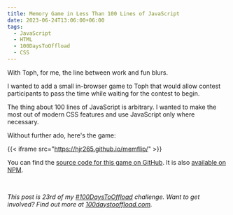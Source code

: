 ```yaml
---
title: Memory Game in Less Than 100 Lines of JavaScript
date: 2023-06-24T13:06:00+06:00
tags:
  - JavaScript
  - HTML
  - 100DaysToOffload
  - CSS
---
```


With Toph, for me, the line between work and fun blurs.

I wanted to add a small in-browser game to Toph that would allow contest participants to pass the time while waiting for the contest to begin.

The thing about 100 lines of JavaScript is arbitrary. I wanted to make the most out of modern CSS features and use JavaScript only where necessary.

Without further ado, here's the game:

{{< iframe src="https://hjr265.github.io/memflip/" >}}

You can find the [source code for this game on GitHub](https://github.com/hjr265/memflip). It is also [available on NPM](https://www.npmjs.com/package/memflip).

<br>

_This post is 23rd of my [#100DaysToOffload](/tags/100daystooffload/) challenge. Want to get involved? Find out more at [100daystooffload.com](https://100daystooffload.com/)._
